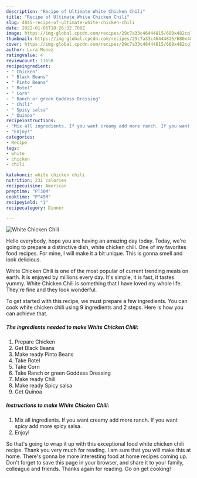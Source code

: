 ```yaml
---
description: "Recipe of Ultimate White Chicken Chili"
title: "Recipe of Ultimate White Chicken Chili"
slug: 4045-recipe-of-ultimate-white-chicken-chili
date: 2022-01-06T18:26:32.708Z
image: https://img-global.cpcdn.com/recipes/29c7a33c46444815/680x482cq70/white-chicken-chili-recipe-main-photo.jpg
thumbnail: https://img-global.cpcdn.com/recipes/29c7a33c46444815/680x482cq70/white-chicken-chili-recipe-main-photo.jpg
cover: https://img-global.cpcdn.com/recipes/29c7a33c46444815/680x482cq70/white-chicken-chili-recipe-main-photo.jpg
author: Lura Munoz
ratingvalue: 4
reviewcount: 11658
recipeingredient:
- " Chicken"
- " Black Beans"
- " Pinto Beans"
- " Rotel"
- " Corn"
- " Ranch or green Goddess Dressing"
- " Chili"
- " Spicy salsa"
- " Quinoa"
recipeinstructions:
- "Mix all ingredients. If you want creamy add more ranch. If you want spicy add more spicy salsa."
- "Enjoy!"
categories:
- Recipe
tags:
- white
- chicken
- chili

katakunci: white chicken chili 
nutrition: 231 calories
recipecuisine: American
preptime: "PT30M"
cooktime: "PT45M"
recipeyield: "1"
recipecategory: Dinner

---
```



![White Chicken Chili](https://img-global.cpcdn.com/recipes/29c7a33c46444815/680x482cq70/white-chicken-chili-recipe-main-photo.jpg)

Hello everybody, hope you are having an amazing day today. Today, we're going to prepare a distinctive dish, white chicken chili. One of my favorites food recipes. For mine, I will make it a bit unique. This is gonna smell and look delicious.

White Chicken Chili is one of the most popular of current trending meals on earth. It is enjoyed by millions every day. It's simple, it is fast, it tastes yummy. White Chicken Chili is something that I have loved my whole life. They're fine and they look wonderful.




To get started with this recipe, we must prepare a few ingredients. You can cook white chicken chili using 9 ingredients and 2 steps. Here is how you can achieve that.

<!--inarticleads1-->

##### The ingredients needed to make White Chicken Chili:

1. Prepare  Chicken
1. Get  Black Beans
1. Make ready  Pinto Beans
1. Take  Rotel
1. Take  Corn
1. Take  Ranch or green Goddess Dressing
1. Make ready  Chili
1. Make ready  Spicy salsa
1. Get  Quinoa




<!--inarticleads2-->

##### Instructions to make White Chicken Chili:

1. Mix all ingredients. If you want creamy add more ranch. If you want spicy add more spicy salsa.
1. Enjoy!




So that's going to wrap it up with this exceptional food white chicken chili recipe. Thank you very much for reading. I am sure that you will make this at home. There's gonna be more interesting food at home recipes coming up. Don't forget to save this page in your browser, and share it to your family, colleague and friends. Thanks again for reading. Go on get cooking!
